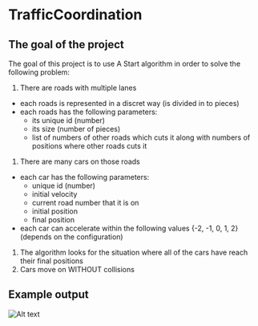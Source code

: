 # TrafficCoordination

## The goal of the project

The goal of this project is to use A Start algorithm in order to solve the following problem:

1. There are roads with multiple lanes
  + each roads is represented in a discret way (is divided in to pieces)
  + each roads has the following parameters:
    - its unique id (number)
    - its size (number of pieces)
    - list of numbers of other roads which cuts it along with numbers of positions where other roads cuts it
1. There are many cars on those roads
  + each car has the following parameters:
    - unique id (number)
    - initial velocity
    - current road number that it is on
    - initial position
    - final position
  + each car can accelerate within the following values {-2, -1, 0, 1, 2} (depends on the configuration)
1. The algorithm looks for the situation where all of the cars have reach their final positions
1. Cars move on WITHOUT collisions

## Example output

![Alt text](https://media.giphy.com/media/3o6EhMdCqWV1fOqhPO/giphy.gif)
